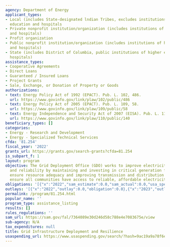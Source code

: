 ```yaml
---
agency: Department of Energy
applicant_types:
- Local (includes State-designated lndian Tribes, excludes institutions of higher
  education and hospitals
- Private nonprofit institution/organization (includes institutions of higher education
  and hospitals)
- Profit organization
- Public nonprofit institution/organization (includes institutions of higher education
  and hospitals)
- State (includes District of Columbia, public institutions of higher education and
  hospitals)
assistance_types:
- Cooperative Agreements
- Direct Loans
- Guaranteed / Insured Loans
- Project Grants
- Sale, Exchange, or Donation of Property or Goods
authorizations:
- text: Energy Policy Act of 1992 (EPACT). Pub. L. 102, 486.
  url: https://www.govinfo.gov/link/plaw/102/public/486
- text: Energy Policy Act of 2005 (EPACT). Pub. L. 109, 58.
  url: https://www.govinfo.gov/link/plaw/109/public/58
- text: Energy Independence and Security Act of 2007 (EISA). Pub. L. 110, 140.
  url: https://www.govinfo.gov/link/plaw/110/public/140
beneficiary_types: []
categories:
- Energy - Research and Development
- Energy - Specialized Technical Services
cfda: '81.254'
fiscal_year: '2022'
grants_url: https://grants.gov/search-grants?cfda=81.254
is_subpart_f: 1
layout: program
objective: The Grid Deployment Office (GDO) works to improve electricity delivery
  and reliability by maintaining and investing in critical generation facilities to
  ensure resource adequacy and improving transmission and distribution systems to
  ensure all communities have access to reliable, affordable electricity.
obligations: '[{"x":"2022","sam_estimate":0.0,"sam_actual":0.0,"usa_spending_actual":0.0},{"x":"2023","sam_estimate":1624000000.0,"sam_actual":0.0,"usa_spending_actual":754382027.0},{"x":"2024","sam_estimate":5300000000.0,"sam_actual":0.0,"usa_spending_actual":4877923319.0}]'
outlays: '[{"x":"2022","outlay":0.0,"obligation":0.0},{"x":"2023","outlay":2766493.26,"obligation":1145860831.0},{"x":"2024","outlay":1128296.63,"obligation":4486444515.0}]'
permalink: /program/81.254.html
popular_name: ''
program_type: assistance_listing
results: []
rules_regulations: ''
sam_url: https://sam.gov/fal/7364089e30d246d58c788e4e7083675e/view
sub-agency: N/A
tax_expenditures: null
title: Grid Infrastructure Deployment and Resilience
usaspending_url: https://www.usaspending.gov/search/?hash=9ac19a9a78f6e474ddbfa374605bfcb4
---
```

